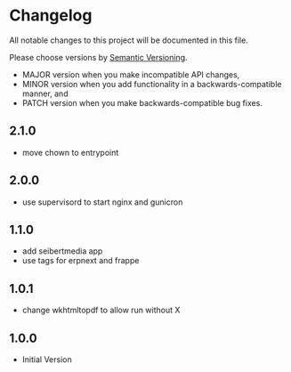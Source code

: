 # Changelog

All notable changes to this project will be documented in this file.

Please choose versions by [Semantic Versioning](http://semver.org/).

* MAJOR version when you make incompatible API changes,
* MINOR version when you add functionality in a backwards-compatible manner, and
* PATCH version when you make backwards-compatible bug fixes.

## 2.1.0

- move chown to entrypoint

## 2.0.0

- use supervisord to start nginx and gunicron

## 1.1.0

- add seibertmedia app 
- use tags for erpnext and frappe

## 1.0.1

- change wkhtmltopdf to allow run without X 

## 1.0.0

- Initial Version
